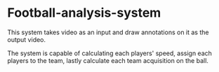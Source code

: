 # Football-analysis-system

This system takes video as an input and draw annotations on it as the output video.

The system is capable of calculating each players' speed, assign each players to the team,
lastly calculate each team acquisition on the ball.


